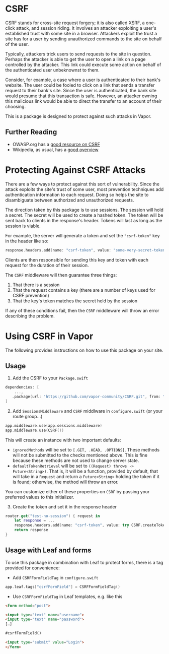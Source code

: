 # CSRF

CSRF stands for cross-site request forgery; it is also called XSRF, a one-click attack, and session riding.
It involves an attacker exploiting a user's established trust with some site in a browser.
Attackers exploit the trust a site has for a user by sending unauthorized commands to the site on behalf of the user.

Typically, attackers trick users to send requests to the site in question.
Perhaps the attacker is able to get the user to open a link on a page controlled by the attacker.
This link could execute some action on behalf of the authenticated user unbeknownst to them.

Consider, for example, a case where a user is authenticated to their bank's website.
The user could be fooled to click on a link that sends a transfer request to their bank's site.
Since the user is authenticated, the bank site would presume that this transaction is safe.
However, an attacker owning this malicious link would be able to direct the transfer to an account of their choosing.

This is a package is designed to protect against such attacks in Vapor.

## Further Reading

* OWASP.org has a [good resource on CSRF](https://www.owasp.org/index.php/Cross-Site_Request_Forgery_(CSRF))
* Wikipedia, as usual, has a [good overview](https://en.wikipedia.org/wiki/Cross-site_request_forgery#Prevention)

# Protecting Against CSRF Attacks

There are a few ways to protect against this sort of vulnerability.
Since the attack exploits the site's trust of some user, most prevention techniques add authentication information to each request.
Doing so helps the site to disambiguate between authorized and unauthorized requests.

The direction taken by this package is to use sessions. 
The session will hold a secret.
The secret will be used to create a hashed token.
The token will be sent back to clients in the response's header.
Tokens will last as long as the session is viable.

For example, the server will generate a token and set the `"csrf-token"` key in the header like so:

```swift
response.headers.add(name: "csrf-token", value: "some-very-secret-token")
```

Clients are then responsible for sending this key and token with each request for the duration of their session.

The `CSRF` middleware will then guarantee three things:

1. That there is a session
2. That the request contains a key (there are a number of keys used for CSRF prevention)
3. That the key's token matches the secret held by the session 

If any of these conditions fail, then the `CSRF` middleware will throw an error describing the problem.

# Using CSRF in Vapor

The following provides instructions on how to use this package on your site.

## Usage

1. Add the CSRF to your `Package.swift`

```swift
dependencies: [
    ...,
   .package(url: "https://github.com/vapor-community/CSRF.git", from: "3.0.0")
]
```

2. Add `SessionsMiddleware` and `CSRF` middlware in `configure.swift` (or your route group…)

```swift
app.middleware.use(app.sessions.middleware)
app.middleware.use(CSRF())
```

This will create an instance with two important defaults:

* `ignoredMethods` will be set to `[.GET, .HEAD, .OPTIONS]`. These methods will not be submitted to the checks mentioned above. This is fine because these methods are not used to change server state.
* `defaultTokenRetrieval` will be set to `((Request) throws -> Future<String>)`. That is, it will be a function, provided by default, that will take in a `Request` and return a `Future<String>` holding the token if it is found; otherwise, the method will throw an error.

You can customize either of these properties on `CSRF` by passing your preferred values to this initializer.

3. Create the token and set it in the response header

```swift
router.get("test-no-session") { request in
    let response = ...
    response.headers.add(name: "csrf-token", value: try CSRF.createToken(from: request))
    return response
}
```

## Usage with Leaf and forms

To use this package in combination with Leaf to protect forms, there is a tag provided for convenience:

* Add `CSRFFormFieldTag` in `configure.swift`

```swift
app.leaf.tags["csrfFormField"] = CSRFFormFieldTag()
```

* Use `CSRFFormFieldTag` in Leaf templates, e.g. like this

```html
<form method="post">

<input type="text" name="username">
<input type="text" name="password">
[…]

#csrfFormField()

<input type="submit" value="Login">
</form>
```

